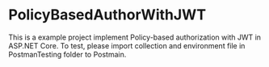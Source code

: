 # PolicyBasedAuthorWithJWT
This is a example project implement Policy-based authorization with JWT in ASP.NET Core.
To test, please import collection and environment file in PostmanTesting folder to Postmain.
